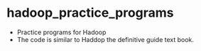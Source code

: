 # hadoop_practice_programs
- Practice programs for Hadoop
- The code is similar to Haddop the definitive guide text book.
